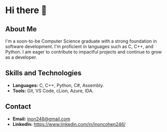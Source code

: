 # Hi there 👋

## About Me
I'm a soon-to-be Computer Science graduate with a strong foundation in software development. I'm proficient in languages such as C, C++, and Python.
I am eager to contribute to impactful projects and continue to grow as a developer.

## Skills and Technologies
- **Languages:** C, C++, Python, C#, Assembly.
- **Tools:** Git, VS Code, cLion, Azure, IDA.

<!---## Projects
- [Project 1](https://github.com/your_username/project1): A brief description of what this project is about.
- [Project 2](https://github.com/your_username/project2): A brief description of what this project is about.
- [Project 3](https://github.com/your_username/project3): A brief description of what this project is about.
-->

## Contact
- **Email:** inon246@gmail.com
- **LinkedIn:** https://www.linkedin.com/in/inoncohen246/



<!--
**InonCohen/InonCohen** is a ✨ _special_ ✨ repository because its `README.md` (this file) appears on your GitHub profile.

Here are some ideas to get you started:

- 🔭 I’m currently working on ...
- 🌱 I’m currently learning ...
- 👯 I’m looking to collaborate on ...
- 🤔 I’m looking for help with ...
- 💬 Ask me about ...
- 📫 How to reach me:
    - **Email:** inon246@gmail.com
    - **LinkedIn:** https://www.linkedin.com/in/inoncohen246
- ⚡ Fun fact: ...
-->
